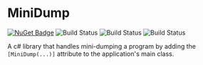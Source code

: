 # MiniDump

[![NuGet Badge](https://buildstats.info/nuget/MiniDump?includePreReleases=true)](https://www.nuget.org/packages/MiniDump/)
![Build Status](https://github.com/Elskom/MiniDump/workflows/.NET%20Core%20%28build%20%26%20publish%20pre-release%29/badge.svg)
![Build Status](https://github.com/Elskom/MiniDump/workflows/.NET%20Core%20%28build%20%26%20publish%20release%29/badge.svg)
![Build Status](https://github.com/Elskom/MiniDump/workflows/.NET%20Core%20%28build20pull%20request%29/badge.svg)

A c# library that handles mini-dumping a program by adding the ``[MiniDump(...)]`` attribute to the application's main class.
